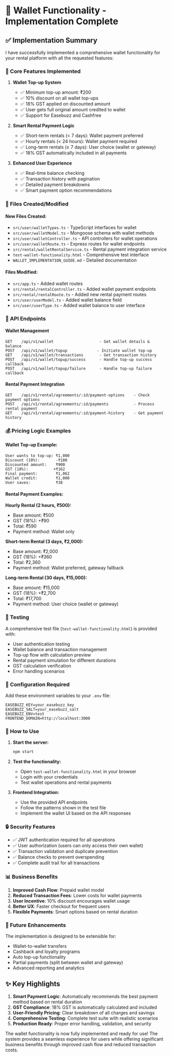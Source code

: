 # 🏦 Wallet Functionality - Implementation Complete

## ✅ Implementation Summary

I have successfully implemented a comprehensive wallet functionality for your rental platform with all the requested features:

### 🎯 Core Features Implemented

1. **Wallet Top-up System**
   - ✅ Minimum top-up amount: ₹200
   - ✅ 10% discount on all wallet top-ups
   - ✅ 18% GST applied on discounted amount
   - ✅ User gets full original amount credited to wallet
   - ✅ Support for Easebuzz and Cashfree

2. **Smart Rental Payment Logic**
   - ✅ Short-term rentals (< 7 days): Wallet payment preferred
   - ✅ Hourly rentals (< 24 hours): Wallet payment required
   - ✅ Long-term rentals (≥ 7 days): User choice (wallet or gateway)
   - ✅ 18% GST automatically included in all payments

3. **Enhanced User Experience**
   - ✅ Real-time balance checking
   - ✅ Transaction history with pagination
   - ✅ Detailed payment breakdowns
   - ✅ Smart payment option recommendations

### 📁 Files Created/Modified

#### New Files Created:
- `src/user/walletTypes.ts` - TypeScript interfaces for wallet
- `src/user/walletModel.ts` - Mongoose schema with wallet methods
- `src/user/walletController.ts` - API controllers for wallet operations
- `src/user/walletRoute.ts` - Express routes for wallet endpoints
- `src/rental/walletRentalService.ts` - Rental payment integration service
- `test-wallet-functionality.html` - Comprehensive test interface
- `WALLET_IMPLEMENTATION_GUIDE.md` - Detailed documentation

#### Files Modified:
- `src/app.ts` - Added wallet routes
- `src/rental/rentalController.ts` - Added wallet payment endpoints
- `src/rental/rentalRoute.ts` - Added new rental payment routes
- `src/user/userModel.ts` - Added wallet balance field
- `src/user/userType.ts` - Added wallet balance to user interface

### 🔗 API Endpoints

#### Wallet Management
```
GET    /api/v1/wallet                    - Get wallet details & balance
POST   /api/v1/wallet/topup             - Initiate wallet top-up
GET    /api/v1/wallet/transactions       - Get transaction history
POST   /api/v1/wallet/topup/success      - Handle top-up success callback
POST   /api/v1/wallet/topup/failure      - Handle top-up failure callback
```

#### Rental Payment Integration
```
GET    /api/v1/rental/agreements/:id/payment-options    - Check payment options
POST   /api/v1/rental/agreements/:id/payments           - Process rental payment
GET    /api/v1/rental/agreements/:id/payment-history    - Get payment history
```

### 💰 Pricing Logic Examples

#### Wallet Top-up Example:
```
User wants to top-up: ₹1,000
Discount (10%):       -₹100
Discounted amount:    ₹900
GST (18%):           +₹162
Final payment:        ₹1,062
Wallet credit:        ₹1,000
User saves:           ₹38
```

#### Rental Payment Examples:

**Hourly Rental (2 hours, ₹500):**
- Base amount: ₹500
- GST (18%): +₹90
- Total: ₹590
- Payment method: Wallet only

**Short-term Rental (3 days, ₹2,000):**
- Base amount: ₹2,000
- GST (18%): +₹360
- Total: ₹2,360
- Payment method: Wallet preferred, gateway fallback

**Long-term Rental (30 days, ₹15,000):**
- Base amount: ₹15,000
- GST (18%): +₹2,700
- Total: ₹17,700
- Payment method: User choice (wallet or gateway)

### 🧪 Testing

A comprehensive test file (`test-wallet-functionality.html`) is provided with:
- User authentication testing
- Wallet balance and transaction management
- Top-up flow with calculation preview
- Rental payment simulation for different durations
- GST calculation verification
- Error handling scenarios

### 🔧 Configuration Required

Add these environment variables to your `.env` file:
```env
EASEBUZZ_KEY=your_easebuzz_key
EASEBUZZ_SALT=your_easebuzz_salt
EASEBUZZ_ENV=test
FRONTEND_DOMAIN=http://localhost:3000
```

### 🚀 How to Use

1. **Start the server:**
   ```bash
   npm start
   ```

2. **Test the functionality:**
   - Open `test-wallet-functionality.html` in your browser
   - Login with your credentials
   - Test wallet operations and rental payments

3. **Frontend Integration:**
   - Use the provided API endpoints
   - Follow the patterns shown in the test file
   - Implement the wallet UI based on the API responses

### 🔒 Security Features

- ✅ JWT authentication required for all operations
- ✅ User authorization (users can only access their own wallet)
- ✅ Transaction validation and duplicate prevention
- ✅ Balance checks to prevent overspending
- ✅ Complete audit trail for all transactions

### 📊 Business Benefits

1. **Improved Cash Flow**: Prepaid wallet model
2. **Reduced Transaction Fees**: Lower costs for wallet payments
3. **User Incentive**: 10% discount encourages wallet usage
4. **Better UX**: Faster checkout for frequent users
5. **Flexible Payments**: Smart options based on rental duration

### 🔄 Future Enhancements

The implementation is designed to be extensible for:
- Wallet-to-wallet transfers
- Cashback and loyalty programs
- Auto top-up functionality
- Partial payments (split between wallet and gateway)
- Advanced reporting and analytics

## ✨ Key Highlights

1. **Smart Payment Logic**: Automatically recommends the best payment method based on rental duration
2. **GST Compliance**: 18% GST is automatically calculated and included
3. **User-Friendly Pricing**: Clear breakdown of all charges and savings
4. **Comprehensive Testing**: Complete test suite with realistic scenarios
5. **Production Ready**: Proper error handling, validation, and security

The wallet functionality is now fully implemented and ready for use! The system provides a seamless experience for users while offering significant business benefits through improved cash flow and reduced transaction costs.
